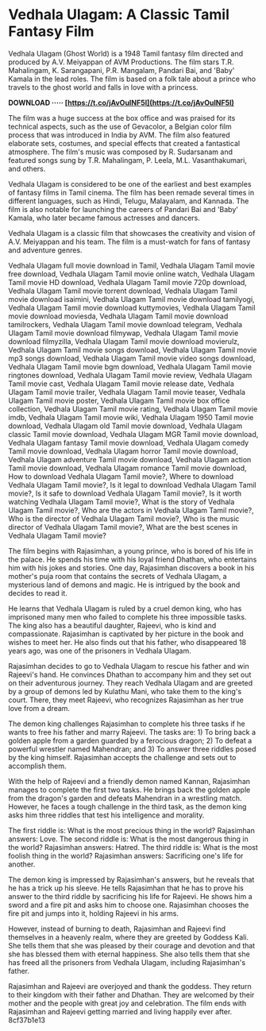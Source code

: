 
 
# Vedhala Ulagam: A Classic Tamil Fantasy Film
 
Vedhala Ulagam (Ghost World) is a 1948 Tamil fantasy film directed and produced by A.V. Meiyappan of AVM Productions. The film stars T.R. Mahalingam, K. Sarangapani, P.R. Mangalam, Pandari Bai, and 'Baby' Kamala in the lead roles. The film is based on a folk tale about a prince who travels to the ghost world and falls in love with a princess.
 
**DOWNLOAD ····· [https://t.co/jAvOuINF5I](https://t.co/jAvOuINF5I)**


 
The film was a huge success at the box office and was praised for its technical aspects, such as the use of Gevacolor, a Belgian color film process that was introduced in India by AVM. The film also featured elaborate sets, costumes, and special effects that created a fantastical atmosphere. The film's music was composed by R. Sudarsanam and featured songs sung by T.R. Mahalingam, P. Leela, M.L. Vasanthakumari, and others.
 
Vedhala Ulagam is considered to be one of the earliest and best examples of fantasy films in Tamil cinema. The film has been remade several times in different languages, such as Hindi, Telugu, Malayalam, and Kannada. The film is also notable for launching the careers of Pandari Bai and 'Baby' Kamala, who later became famous actresses and dancers.
 
Vedhala Ulagam is a classic film that showcases the creativity and vision of A.V. Meiyappan and his team. The film is a must-watch for fans of fantasy and adventure genres.
 
Vedhala Ulagam full movie download in Tamil,  Vedhala Ulagam Tamil movie free download,  Vedhala Ulagam Tamil movie online watch,  Vedhala Ulagam Tamil movie HD download,  Vedhala Ulagam Tamil movie 720p download,  Vedhala Ulagam Tamil movie torrent download,  Vedhala Ulagam Tamil movie download isaimini,  Vedhala Ulagam Tamil movie download tamilyogi,  Vedhala Ulagam Tamil movie download kuttymovies,  Vedhala Ulagam Tamil movie download moviesda,  Vedhala Ulagam Tamil movie download tamilrockers,  Vedhala Ulagam Tamil movie download telegram,  Vedhala Ulagam Tamil movie download filmywap,  Vedhala Ulagam Tamil movie download filmyzilla,  Vedhala Ulagam Tamil movie download movierulz,  Vedhala Ulagam Tamil movie songs download,  Vedhala Ulagam Tamil movie mp3 songs download,  Vedhala Ulagam Tamil movie video songs download,  Vedhala Ulagam Tamil movie bgm download,  Vedhala Ulagam Tamil movie ringtones download,  Vedhala Ulagam Tamil movie review,  Vedhala Ulagam Tamil movie cast,  Vedhala Ulagam Tamil movie release date,  Vedhala Ulagam Tamil movie trailer,  Vedhala Ulagam Tamil movie teaser,  Vedhala Ulagam Tamil movie poster,  Vedhala Ulagam Tamil movie box office collection,  Vedhala Ulagam Tamil movie rating,  Vedhala Ulagam Tamil movie imdb,  Vedhala Ulagam Tamil movie wiki,  Vedhala Ulagam 1950 Tamil movie download,  Vedhala Ulagam old Tamil movie download,  Vedhala Ulagam classic Tamil movie download,  Vedhala Ulagam MGR Tamil movie download,  Vedhala Ulagam fantasy Tamil movie download,  Vedhala Ulagam comedy Tamil movie download,  Vedhala Ulagam horror Tamil movie download,  Vedhala Ulagam adventure Tamil movie download,  Vedhala Ulagam action Tamil movie download,  Vedhala Ulagam romance Tamil movie download,  How to download Vedhala Ulagam Tamil movie?,  Where to download Vedhala Ulagam Tamil movie?,  Is it legal to download Vedhala Ulagam Tamil movie?,  Is it safe to download Vedhala Ulagam Tamil movie?,  Is it worth watching Vedhala Ulagam Tamil movie?,  What is the story of Vedhala Ulagam Tamil movie?,  Who are the actors in Vedhala Ulagam Tamil movie?,  Who is the director of Vedhala Ulagam Tamil movie?,  Who is the music director of Vedhala Ulagam Tamil movie?,  What are the best scenes in Vedhala Ulagam Tamil movie?
  
The film begins with Rajasimhan, a young prince, who is bored of his life in the palace. He spends his time with his loyal friend Dhathan, who entertains him with his jokes and stories. One day, Rajasimhan discovers a book in his mother's puja room that contains the secrets of Vedhala Ulagam, a mysterious land of demons and magic. He is intrigued by the book and decides to read it.
 
He learns that Vedhala Ulagam is ruled by a cruel demon king, who has imprisoned many men who failed to complete his three impossible tasks. The king also has a beautiful daughter, Rajeevi, who is kind and compassionate. Rajasimhan is captivated by her picture in the book and wishes to meet her. He also finds out that his father, who disappeared 18 years ago, was one of the prisoners in Vedhala Ulagam.
 
Rajasimhan decides to go to Vedhala Ulagam to rescue his father and win Rajeevi's hand. He convinces Dhathan to accompany him and they set out on their adventurous journey. They reach Vedhala Ulagam and are greeted by a group of demons led by Kulathu Mani, who take them to the king's court. There, they meet Rajeevi, who recognizes Rajasimhan as her true love from a dream.
 
The demon king challenges Rajasimhan to complete his three tasks if he wants to free his father and marry Rajeevi. The tasks are: 1) To bring back a golden apple from a garden guarded by a ferocious dragon; 2) To defeat a powerful wrestler named Mahendran; and 3) To answer three riddles posed by the king himself. Rajasimhan accepts the challenge and sets out to accomplish them.
  
With the help of Rajeevi and a friendly demon named Kannan, Rajasimhan manages to complete the first two tasks. He brings back the golden apple from the dragon's garden and defeats Mahendran in a wrestling match. However, he faces a tough challenge in the third task, as the demon king asks him three riddles that test his intelligence and morality.
 
The first riddle is: What is the most precious thing in the world? Rajasimhan answers: Love. The second riddle is: What is the most dangerous thing in the world? Rajasimhan answers: Hatred. The third riddle is: What is the most foolish thing in the world? Rajasimhan answers: Sacrificing one's life for another.
 
The demon king is impressed by Rajasimhan's answers, but he reveals that he has a trick up his sleeve. He tells Rajasimhan that he has to prove his answer to the third riddle by sacrificing his life for Rajeevi. He shows him a sword and a fire pit and asks him to choose one. Rajasimhan chooses the fire pit and jumps into it, holding Rajeevi in his arms.
 
However, instead of burning to death, Rajasimhan and Rajeevi find themselves in a heavenly realm, where they are greeted by Goddess Kali. She tells them that she was pleased by their courage and devotion and that she has blessed them with eternal happiness. She also tells them that she has freed all the prisoners from Vedhala Ulagam, including Rajasimhan's father.
 
Rajasimhan and Rajeevi are overjoyed and thank the goddess. They return to their kingdom with their father and Dhathan. They are welcomed by their mother and the people with great joy and celebration. The film ends with Rajasimhan and Rajeevi getting married and living happily ever after.
 8cf37b1e13
 
